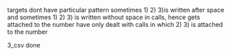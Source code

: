 targets dont have particular pattern
sometimes 1) 2) 3)is written after space and sometimes 1) 2) 3) is written without space in calls, hence gets attached to the number
have only dealt with calls in which 2) 3) is attached to the number

3_csv done